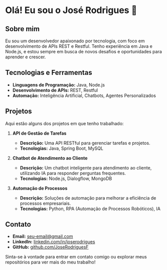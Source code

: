 # Olá! Eu sou o José Rodrigues 👋

## Sobre mim
Eu sou um desenvolvedor apaixonado por tecnologia, com foco em desenvolvimento de APIs REST e Restful. Tenho experiência em Java e Node.js, e estou sempre em busca de novos desafios e oportunidades para aprender e crescer.

## Tecnologias e Ferramentas
- **Linguagens de Programação:** Java, Node.js
- **Desenvolvimento de APIs:** REST, Restful
- **Automação:** Inteligência Artificial, Chatbots, Agentes Personalizados

## Projetos
Aqui estão alguns dos projetos em que tenho trabalhado:

1. **API de Gestão de Tarefas**
   - **Descrição:** Uma API RESTful para gerenciar tarefas e projetos.
   - **Tecnologias:** Java, Spring Boot, MySQL

2. **Chatbot de Atendimento ao Cliente**
   - **Descrição:** Um chatbot inteligente para atendimento ao cliente, utilizando IA para responder perguntas frequentes.
   - **Tecnologias:** Node.js, Dialogflow, MongoDB

3. **Automação de Processos**
   - **Descrição:** Soluções de automação para melhorar a eficiência de processos empresariais.
   - **Tecnologias:** Python, RPA (Automação de Processos Robóticos), IA

## Contato
- **Email:** [seu-email@gmail.com](mailto:seu-email@gmail.com)
- **LinkedIn:** [linkedin.com/in/joserodrigues](https://www.linkedin.com/in/joserodrigues)
- **GitHub:** [github.com/JoseRodriguesF](https://github.com/JoseRodriguesF)

Sinta-se à vontade para entrar em contato comigo ou explorar meus repositórios para ver mais do meu trabalho!
